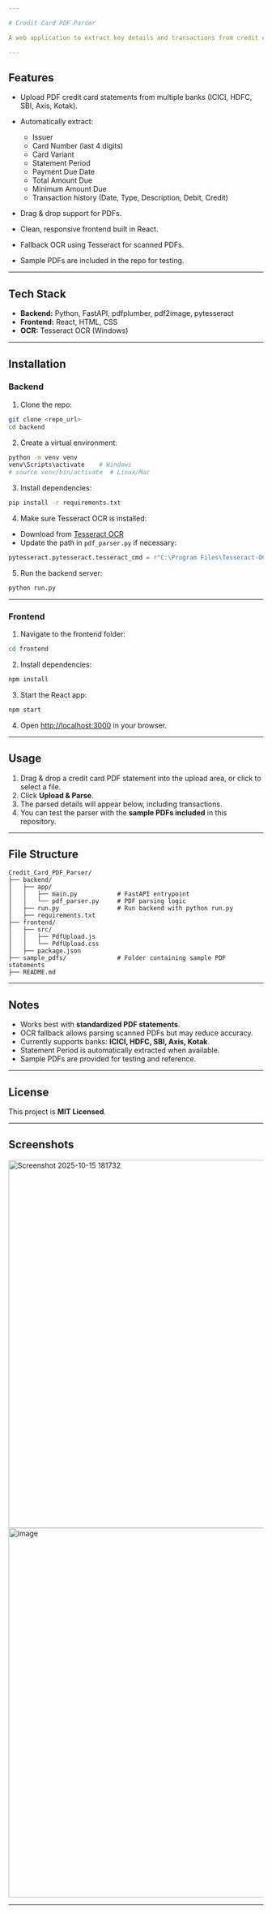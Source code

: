 ```yaml
---

# Credit Card PDF Parser

A web application to extract key details and transactions from credit card PDF statements using **Python (FastAPI)** for backend parsing and **React** for the frontend.

---
```


## Features

* Upload PDF credit card statements from multiple banks (ICICI, HDFC, SBI, Axis, Kotak).
* Automatically extract:

  * Issuer
  * Card Number (last 4 digits)
  * Card Variant
  * Statement Period
  * Payment Due Date
  * Total Amount Due
  * Minimum Amount Due
  * Transaction history (Date, Type, Description, Debit, Credit)
* Drag & drop support for PDFs.
* Clean, responsive frontend built in React.
* Fallback OCR using Tesseract for scanned PDFs.
* Sample PDFs are included in the repo for testing.

---

## Tech Stack

* **Backend:** Python, FastAPI, pdfplumber, pdf2image, pytesseract
* **Frontend:** React, HTML, CSS
* **OCR:** Tesseract OCR (Windows)

---

## Installation

### Backend

1. Clone the repo:

```bash
git clone <repo_url>
cd backend
```

2. Create a virtual environment:

```bash
python -m venv venv
venv\Scripts\activate    # Windows
# source venv/bin/activate  # Linux/Mac
```

3. Install dependencies:

```bash
pip install -r requirements.txt
```

4. Make sure Tesseract OCR is installed:

* Download from [Tesseract OCR](https://github.com/tesseract-ocr/tesseract)
* Update the path in `pdf_parser.py` if necessary:

```python
pytesseract.pytesseract.tesseract_cmd = r"C:\Program Files\Tesseract-OCR\tesseract.exe"
```

5. Run the backend server:

```bash
python run.py
```

---

### Frontend

1. Navigate to the frontend folder:

```bash
cd frontend
```

2. Install dependencies:

```bash
npm install
```

3. Start the React app:

```bash
npm start
```

4. Open [http://localhost:3000](http://localhost:3000) in your browser.

---

## Usage

1. Drag & drop a credit card PDF statement into the upload area, or click to select a file.
2. Click **Upload & Parse**.
3. The parsed details will appear below, including transactions.
4. You can test the parser with the **sample PDFs included** in this repository.

---

## File Structure

```
Credit_Card_PDF_Parser/
├── backend/
│   ├── app/
│   │   ├── main.py           # FastAPI entrypoint
│   │   └── pdf_parser.py     # PDF parsing logic
│   ├── run.py                # Run backend with python run.py
│   ├── requirements.txt
├── frontend/
│   ├── src/
│   │   ├── PdfUpload.js
│   │   └── PdfUpload.css
│   ├── package.json
├── sample_pdfs/              # Folder containing sample PDF statements
├── README.md
```

---

## Notes

* Works best with **standardized PDF statements**.
* OCR fallback allows parsing scanned PDFs but may reduce accuracy.
* Currently supports banks: **ICICI, HDFC, SBI, Axis, Kotak**.
* Statement Period is automatically extracted when available.
* Sample PDFs are provided for testing and reference.

---

## License

This project is **MIT Licensed**.

---

## Screenshots

<img width="1417" height="725" alt="Screenshot 2025-10-15 181732" src="https://github.com/user-attachments/assets/b34a29f2-a052-491d-8833-e1205624e1fc" />

<img width="1421" height="728" alt="image" src="https://github.com/user-attachments/assets/e2944355-da0f-4074-9fd5-2446b6e0c114" />

---
